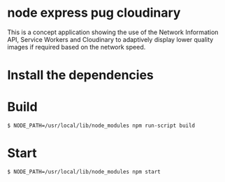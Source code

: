 # node express pug cloudinary

This is a concept application showing the use of the Network Information API, 
Service Workers and Cloudinary to adaptively display lower quality images 
if required based on the network speed.

# Install the dependencies

# Build
```
$ NODE_PATH=/usr/local/lib/node_modules npm run-script build
```

# Start
```
$ NODE_PATH=/usr/local/lib/node_modules npm start
```
